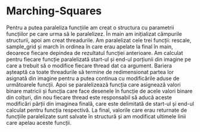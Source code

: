 # Marching-Squares
Pentru a putea paraleliza funcțiile am creat o structura cu parametrii funcțiilor
pe care urma să le paralelizez. În main am inițializat câmpurile structurii, apoi 
am creat threadurile. Am paralelizat cele trei funcții: rescale, sample_grid și 
march în ordinea în care erau apelate la final în main, deoarece fiecare depindea 
de rezultatul funcției anterioare. Am calculat pentru fiecare funcție paralelizată
start-ul și end-ul porțiunii din imagine pe care a trebuit să o modifice fiecare 
thread dat ca argument. Bariera așteaptă ca toate threadurile să termine de 
redimensionat partea lor asignată din imagine pentru a putea continua cu modificările 
aduse de următoarele funcții. Apoi se paralelizează funcția care asignează valori 
binare matricii și funcția care face desenele în funcție de acele valori binare din 
colțuri, din nou fiecare thread este responsabil să aducă aceste modificări părții 
din imaginea finală, care este delimitată de start-ul și end-ul calculat pentru 
funcția respectivă. La final, valorile care erau returnate de funcțiile paralelizate
sunt salvate în structură și am modificat ultimele linii care apelau aceste funcții.
